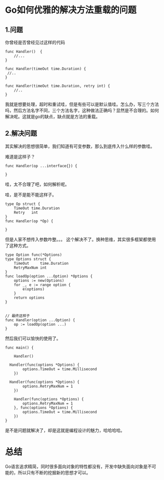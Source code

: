 # Go如何优雅的解决方法重载的问题


## 1.问题

你曾经是否曾经见过这样的代码
```
func Handler()  {
	//...	
}

func Handler(timeOut time.Duration) {
 //.. 
}

func Handler(timeOut time.Duration, retry int) {
	//..
}
```

我就是想要处理，超时和重试哇，但是有些可以是默认值哇。怎么办，写三个方法吗，然后方法名字不同，三个方法名字，这种做法正确吗？显然是不合理的。如何解决呢。这就是go的缺点，缺点就是方法的重载。

## 2.解决问题

其实解决的思想很简单，我们知道有可变参数，那么到底传入什么样的参数哇。

难道是这样子？
```
func Handler(op ...interface{}) {

}
```
哇，太不合理了吧，如何解析呢。

哇，是不是能不能这样子。
```
type Op struct {
	TimeOut time.Duration
	Retry   int
}
func Handler(op *Op) {

}
```

但是人家不想传入参数咋整。。。 这个解决不了。换种思维，其实很多框架都使用了这种方式。
```
type Option func(*Options)
type Options struct {
	TimeOut     time.Duration
	RetryMaxNum int
}
func loadOp(option ...Option) *Options {
	options := new(Options)
	for _, e := range option {
		e(options)
	}
	return options
}


// 最终这样子
func Handler(option ...Option) {
	op := loadOp(option ...)
}
```
然后我们可以愉快的使用了。
```
func main() {

	Handler()
	
  Handler(func(options *Options) {
		options.TimeOut = time.Millisecond
	})
	
  Handler(func(options *Options) {
		options.RetryMaxNum = 1
	})
  
	Handler(func(options *Options) {
		options.RetryMaxNum = 1
	}, func(options *Options) {
		options.TimeOut = time.Millisecond
	})
}
```
是不是问题就解决了，却是这就是编程设计的魅力，哈哈哈哈。

# 总结

Go语言追求精简，同时很多面向对象的特性都没有，开发中缺失面向对象是不可能的，所以只有不断的挖掘新的思想才可以。
